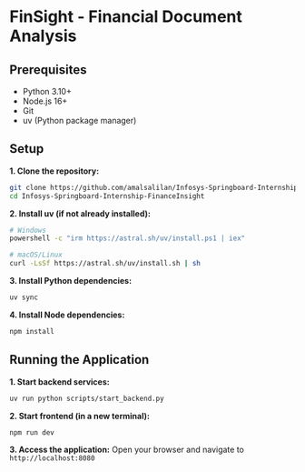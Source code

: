 # FinSight - Financial Document Analysis

## Prerequisites

- Python 3.10+
- Node.js 16+
- Git
- uv (Python package manager)

## Setup

**1. Clone the repository:**
```bash
git clone https://github.com/amalsalilan/Infosys-Springboard-Internship-FinanceInsight.git
cd Infosys-Springboard-Internship-FinanceInsight
```

**2. Install uv (if not already installed):**
```bash
# Windows
powershell -c "irm https://astral.sh/uv/install.ps1 | iex"

# macOS/Linux
curl -LsSf https://astral.sh/uv/install.sh | sh
```

**3. Install Python dependencies:**
```bash
uv sync
```

**4. Install Node dependencies:**
```bash
npm install
```

## Running the Application

**1. Start backend services:**
```bash
uv run python scripts/start_backend.py
```

**2. Start frontend (in a new terminal):**
```bash
npm run dev
```

**3. Access the application:**
Open your browser and navigate to `http://localhost:8080`
